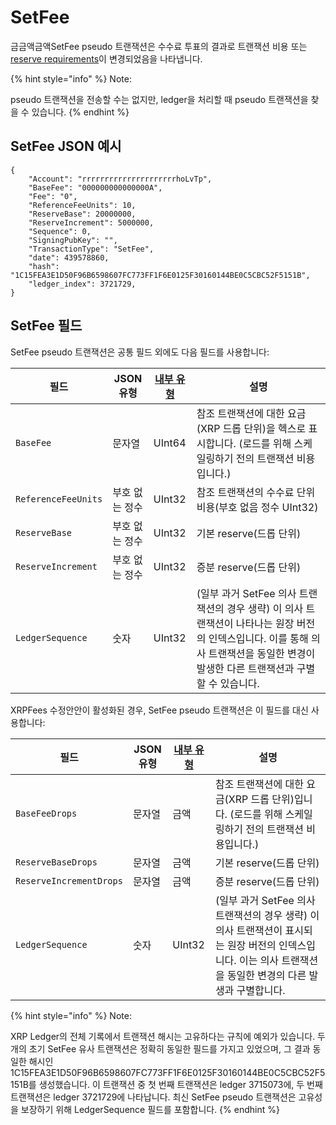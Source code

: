 # SetFee

금금액금액SetFee pseudo 트랜잭션은 수수료 투표의 결과로 트랜잭션 비용 또는 [reserve requirements](https://xrpl.org/reserves.html)이 변경되었음을 나타냅니다.

{% hint style="info" %}
Note:

pseudo 트랜잭션을 전송할 수는 없지만, ledger을 처리할 때 pseudo 트랜잭션을 찾을 수 있습니다.
{% endhint %}

## SetFee JSON 예시

```
{
    "Account": "rrrrrrrrrrrrrrrrrrrrrhoLvTp",
    "BaseFee": "000000000000000A",
    "Fee": "0",
    "ReferenceFeeUnits": 10,
    "ReserveBase": 20000000,
    "ReserveIncrement": 5000000,
    "Sequence": 0,
    "SigningPubKey": "",
    "TransactionType": "SetFee",
    "date": 439578860,
    "hash": "1C15FEA3E1D50F96B6598607FC773FF1F6E0125F30160144BE0C5CBC52F5151B",
    "ledger_index": 3721729,
}
```

## SetFee 필드

SetFee pseudo 트랜잭션은 공통 필드 외에도 다음 필드를 사용합니다:

| 필드                  | JSON 유형  | [내부 유형](https://xrpl.org/serialization.html) | 설명                                                                                                           |
| ------------------- | -------- | -------------------------------------------- | ------------------------------------------------------------------------------------------------------------ |
| `BaseFee`           | 문자열      | UInt64                                       | 참조 트랜잭션에 대한 요금(XRP 드롭 단위)을 헥스로 표시합니다. (로드를 위해 스케일링하기 전의 트랜잭션 비용입니다.)                                         |
| `ReferenceFeeUnits` | 부호 없는 정수 | UInt32                                       | 참조 트랜잭션의 수수료 단위 비용(부호 없음 정수 UInt32)                                                                          |
| `ReserveBase`       | 부호 없는 정수 | UInt32                                       | 기본 reserve(드롭 단위)                                                                                            |
| `ReserveIncrement`  | 부호 없는 정수 | UInt32                                       | 증분 reserve(드롭 단위)                                                                                            |
| `LedgerSequence`    | 숫자       | UInt32                                       | (일부 과거 SetFee 의사 트랜잭션의 경우 생략) 이 의사 트랜잭션이 나타나는 원장 버전의 인덱스입니다. 이를 통해 의사 트랜잭션을 동일한 변경이 발생한 다른 트랜잭션과 구별할 수 있습니다. |

XRPFees 수정안안이 활성화된 경우, SetFee pseudo 트랜잭션은 이 필드를 대신 사용합니다:

| 필드                      | JSON 유형 | [내부 유형](https://xrpl.org/serialization.html) | 설명                                                                                             |
| ----------------------- | ------- | -------------------------------------------- | ---------------------------------------------------------------------------------------------- |
| `BaseFeeDrops`          | 문자열     | 금액                                           | 참조 트랜잭션에 대한 요금(XRP 드롭 단위)입니다. (로드를 위해 스케일링하기 전의 트랜잭션 비용입니다.)                                   |
| `ReserveBaseDrops`      | 문자열     | 금액                                           | 기본 reserve(드롭 단위)                                                                              |
| `ReserveIncrementDrops` | 문자열     | 금액                                           | 증분 reserve(드롭 단위)                                                                              |
| `LedgerSequence`        | 숫자      | UInt32                                       | (일부 과거 SetFee 의사 트랜잭션의 경우 생략) 이 의사 트랜잭션이 표시되는 원장 버전의 인덱스입니다. 이는 의사 트랜잭션을 동일한 변경의 다른 발생과 구별합니다. |

{% hint style="info" %}
Note:

XRP Ledger의 전체 기록에서 트랜잭션 해시는 고유하다는 규칙에 예외가 있습니다. 두 개의 초기 SetFee 유사 트랜잭션은 정확히 동일한 필드를 가지고 있었으며, 그 결과 동일한 해시인 1C15FEA3E1D50F96B6598607FC773FF1F6E0125F30160144BE0C5CBC52F5151B를 생성했습니다. 이 트랜잭션 중 첫 번째 트랜잭션은 ledger 3715073에, 두 번째 트랜잭션은 ledger 3721729에 나타납니다. 최신 SetFee pseudo 트랜잭션은 고유성을 보장하기 위해 LedgerSequence 필드를 포함합니다.
{% endhint %}
